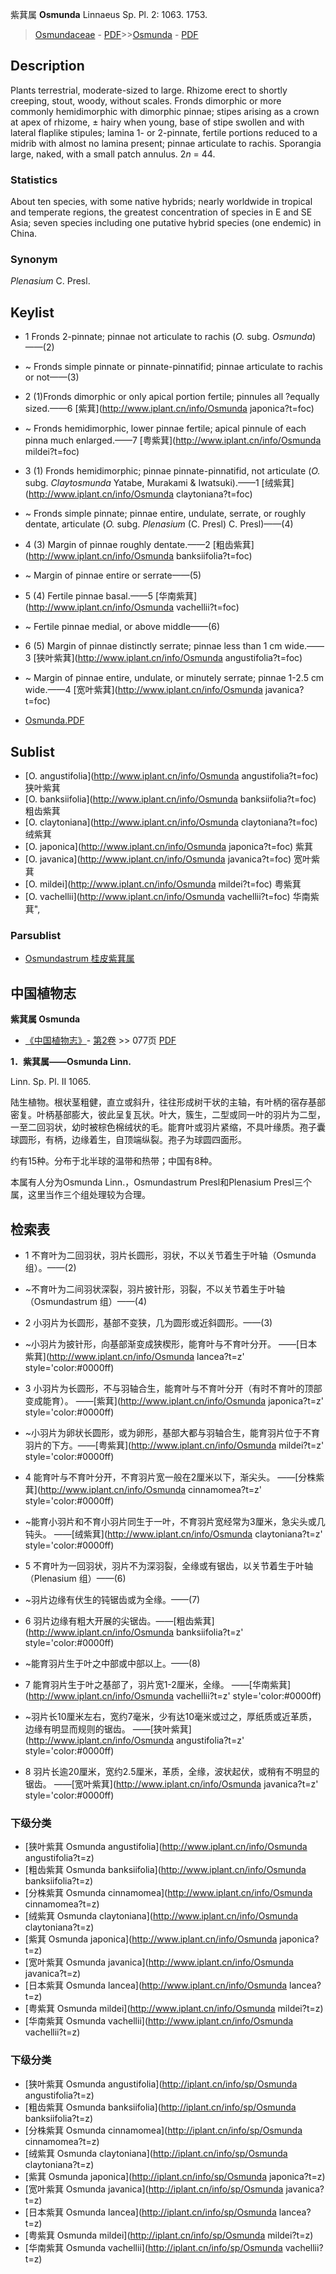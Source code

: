 紫萁属 **Osmunda** Linnaeus Sp. Pl. 2: 1063. 1753.

> [Osmundaceae](http://www.iplant.cn/info/Osmundaceae?t=foc) - [PDF](http://www.iplant.cn/foc/pdf/Osmundaceae.pdf)>>[Osmunda](http://www.iplant.cn/info/Osmunda?t=foc) - [PDF](http://www.iplant.cn/foc/pdf/Osmunda.pdf)

## Description

Plants terrestrial, moderate-sized to large. Rhizome erect to shortly creeping, stout, woody, without scales. Fronds dimorphic or more commonly hemidimorphic with dimorphic pinnae; stipes arising as a crown at apex of rhizome, ± hairy when young, base of stipe swollen and with lateral flaplike stipules; lamina 1- or 2-pinnate, fertile portions reduced to a midrib with almost no lamina present; pinnae articulate to rachis. Sporangia large, naked, with a small patch annulus. 2*n* = 44.

### Statistics
About ten species, with some native hybrids; nearly worldwide in tropical and temperate regions, the greatest concentration of species in E and SE Asia; seven species including one putative hybrid species (one endemic) in China.

### Synonym
*Plenasium* C. Presl.


## Keylist

* 1 Fronds 2-pinnate; pinnae not articulate to rachis (*O.* subg. *Osmunda*)——(2)
* ~ Fronds simple pinnate or pinnate-pinnatifid; pinnae articulate to rachis or not——(3)

* 2 (1)Fronds dimorphic or only apical portion fertile; pinnules all ?equally sized.——6  [紫萁](http://www.iplant.cn/info/Osmunda japonica?t=foc)
* ~ Fronds hemidimorphic, lower pinnae fertile; apical pinnule of each pinna much enlarged.——7  [粤紫萁](http://www.iplant.cn/info/Osmunda mildei?t=foc)

* 3 (1) Fronds hemidimorphic; pinnae pinnate-pinnatifid, not articulate (*O.* subg. *Claytosmunda* Yatabe, Murakami & Iwatsuki).——1  [绒紫萁](http://www.iplant.cn/info/Osmunda claytoniana?t=foc)
* ~ Fronds simple pinnate; pinnae entire, undulate, serrate, or roughly dentate, articulate (*O.* subg. *Plenasium* (C. Presl) C. Presl)——(4)

* 4 (3) Margin of pinnae roughly dentate.——2  [粗齿紫萁](http://www.iplant.cn/info/Osmunda banksiifolia?t=foc)
* ~ Margin of pinnae entire or serrate——(5)

* 5 (4) Fertile pinnae basal.——5  [华南紫萁](http://www.iplant.cn/info/Osmunda vachellii?t=foc)
* ~ Fertile pinnae medial, or above middle——(6)

* 6 (5) Margin of pinnae distinctly serrate; pinnae less than 1 cm wide.——3  [狭叶紫萁](http://www.iplant.cn/info/Osmunda angustifolia?t=foc)
* ~ Margin of pinnae entire, undulate, or minutely serrate; pinnae 1-2.5 cm wide.——4  [宽叶紫萁](http://www.iplant.cn/info/Osmunda javanica?t=foc)


* [Osmunda.PDF](http://www.iplant.cn/foc/pdf/Osmunda.pdf)

## Sublist

* [O.  angustifolia](http://www.iplant.cn/info/Osmunda angustifolia?t=foc)
 狭叶紫萁
* [O.  banksiifolia](http://www.iplant.cn/info/Osmunda banksiifolia?t=foc)
 粗齿紫萁
* [O.  claytoniana](http://www.iplant.cn/info/Osmunda claytoniana?t=foc)
 绒紫萁
* [O.  japonica](http://www.iplant.cn/info/Osmunda japonica?t=foc)
 紫萁
* [O.  javanica](http://www.iplant.cn/info/Osmunda javanica?t=foc)
 宽叶紫萁
* [O.  mildei](http://www.iplant.cn/info/Osmunda mildei?t=foc)
 粤紫萁
* [O.  vachellii](http://www.iplant.cn/info/Osmunda vachellii?t=foc) 华南紫萁",

### Parsublist

* [Osmundastrum  桂皮紫萁属](http://www.iplant.cn/info/Osmundastrum?t=foc)

## 中国植物志



**紫萁属 Osmunda**

* [《中国植物志》](http://www.iplant.cn/frps)- [第2卷](http://www.iplant.cn/frps/vol/2) >> 077页 [PDF](http://www.iplant.cn/frps/pdf/2/077y.pdf)


**1．紫萁属——Osmunda Linn.**

Linn. Sp. Pl. II 1065.

陆生植物。根状茎粗健，直立或斜升，往往形成树干状的主轴，有叶柄的宿存基部密复。叶柄基部膨大，彼此呈复瓦状。叶大，簇生，二型或同一叶的羽片为二型，一至二回羽状，幼时被棕色棉绒状的毛。能育叶或羽片紧缩，不具叶缘质。孢子囊球圆形，有柄，边缘着生，自顶端纵裂。孢子为球圆四面形。

约有15种。分布于北半球的温带和热带；中国有8种。

本属有人分为Osmunda Linn.，Osmundastrum Presl和Plenasium Presl三个属，这里当作三个组处理较为合理。

## 检索表

* 1 不育叶为二回羽状，羽片长圆形，羽状，不以关节着生于叶轴（Osmunda组）。——(2)
* ~不育叶为二间羽状深裂，羽片披针形，羽裂，不以关节着生于叶轴（Osmundastrum 组）——(4)

* 2 小羽片为长圆形，基部不变狭，几为圆形或近斜圆形。——(3)
* ~小羽片为披针形，向基部渐变成狭楔形，能育叶与不育叶分开。 ——[日本紫萁](http://www.iplant.cn/info/Osmunda lancea?t=z'  style='color:#0000ff)


* 3 小羽片为长圆形，不与羽轴合生，能育叶与不育叶分开（有时不育叶的顶部变成能育）。 ——[紫萁](http://www.iplant.cn/info/Osmunda japonica?t=z'  style='color:#0000ff)

* ~小羽片为卵状长圆形，或为卵形，基部大都与羽轴合生，能育羽片位于不育羽片的下方。——[粤紫萁](http://www.iplant.cn/info/Osmunda mildei?t=z'  style='color:#0000ff)


* 4 能育叶与不育叶分开，不育羽片宽一般在2厘米以下，渐尖头。 ——[分株紫萁](http://www.iplant.cn/info/Osmunda cinnamomea?t=z'  style='color:#0000ff)

* ~能育小羽片和不育小羽片同生于一叶，不育羽片宽经常为3厘米，急尖头或几钝头。 ——[绒紫萁](http://www.iplant.cn/info/Osmunda claytoniana?t=z'  style='color:#0000ff)


* 5 不育叶为一回羽状，羽片不为深羽裂，全缘或有锯齿，以关节着生于叶轴（Plenasium 组）——(6)
* ~羽片边缘有伏生的钝锯齿或为全缘。——(7)

* 6 羽片边缘有粗大开展的尖锯齿。——[粗齿紫萁](http://www.iplant.cn/info/Osmunda banksiifolia?t=z'  style='color:#0000ff)

* ~能育羽片生于叶之中部或中部以上。——(8)

* 7 能育羽片生于叶之基部了，羽片宽1-2厘米，全缘。 ——[华南紫萁](http://www.iplant.cn/info/Osmunda vachellii?t=z'  style='color:#0000ff)

* ~羽片长10厘米左右，宽约7毫米，少有达10毫米或过之，厚纸质或近革质，边缘有明显而规则的锯齿。 ——[狭叶紫萁](http://www.iplant.cn/info/Osmunda angustifolia?t=z'  style='color:#0000ff)


* 8 羽片长逾20厘米，宽约2.5厘米，革质，全缘，波状起伏，或稍有不明显的锯齿。 ——[宽叶紫萁](http://www.iplant.cn/info/Osmunda javanica?t=z'  style='color:#0000ff)</td></tr>
### 下级分类
* [狭叶紫萁  Osmunda angustifolia](http://www.iplant.cn/info/Osmunda angustifolia?t=z)
* [粗齿紫萁  Osmunda banksiifolia](http://www.iplant.cn/info/Osmunda banksiifolia?t=z)
* [分株紫萁  Osmunda cinnamomea](http://www.iplant.cn/info/Osmunda cinnamomea?t=z)
* [绒紫萁  Osmunda claytoniana](http://www.iplant.cn/info/Osmunda claytoniana?t=z)
* [紫萁  Osmunda japonica](http://www.iplant.cn/info/Osmunda japonica?t=z)
* [宽叶紫萁  Osmunda javanica](http://www.iplant.cn/info/Osmunda javanica?t=z)
* [日本紫萁  Osmunda lancea](http://www.iplant.cn/info/Osmunda lancea?t=z)
* [粤紫萁  Osmunda mildei](http://www.iplant.cn/info/Osmunda mildei?t=z)
* [华南紫萁  Osmunda vachellii](http://www.iplant.cn/info/Osmunda vachellii?t=z)

### 下级分类
* [狭叶紫萁  Osmunda angustifolia](http://iplant.cn/info/sp/Osmunda angustifolia?t=z)
* [粗齿紫萁  Osmunda banksiifolia](http://iplant.cn/info/sp/Osmunda banksiifolia?t=z)
* [分株紫萁  Osmunda cinnamomea](http://iplant.cn/info/sp/Osmunda cinnamomea?t=z)
* [绒紫萁  Osmunda claytoniana](http://iplant.cn/info/sp/Osmunda claytoniana?t=z)
* [紫萁  Osmunda japonica](http://iplant.cn/info/sp/Osmunda japonica?t=z)
* [宽叶紫萁  Osmunda javanica](http://iplant.cn/info/sp/Osmunda javanica?t=z)
* [日本紫萁  Osmunda lancea](http://iplant.cn/info/sp/Osmunda lancea?t=z)
* [粤紫萁  Osmunda mildei](http://iplant.cn/info/sp/Osmunda mildei?t=z)
* [华南紫萁  Osmunda vachellii](http://iplant.cn/info/sp/Osmunda vachellii?t=z)
